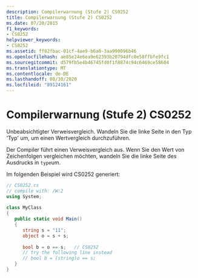 ```yaml
---
description: Compilerwarnung (Stufe 2) CS0252
title: Compilerwarnung (Stufe 2) CS0252
ms.date: 07/20/2015
f1_keywords:
- CS0252
helpviewer_keywords:
- CS0252
ms.assetid: ff82fbac-01cf-4ae9-b6a0-3aa990096b46
ms.openlocfilehash: ae85e24e6ea9e62393b20794dfc0e58ffbfe9fc1
ms.sourcegitcommit: d579fb5e4b46745fd0f1f8874c94c6469ce58604
ms.translationtype: MT
ms.contentlocale: de-DE
ms.lasthandoff: 08/30/2020
ms.locfileid: "89124161"
---
```

# <a name="compiler-warning-level-2-cs0252"></a>Compilerwarnung (Stufe 2) CS0252
Unbeabsichtigter Verweisvergleich. Wandeln Sie die linke Seite in den Typ 'Typ' um, um einen Wertvergleich durchzuführen.  
  
 Der Compiler führt einen Verweisvergleich aus. Wenn Sie den Wert von Zeichenfolgen vergleichen möchten, wandeln Sie die linke Seite des Ausdrucks in `type`um.  
  
 Im folgenden Beispiel wird CS0252 generiert:  
  
```csharp  
// CS0252.cs  
// compile with: /W:2  
using System;  
  
class MyClass  
{  
   public static void Main()  
   {  
      string s = "11";  
      object o = s + s;  
  
      bool b = o == s;   // CS0252  
      // try the following line instead  
      // bool b = (string)o == s;  
   }  
}  
```

